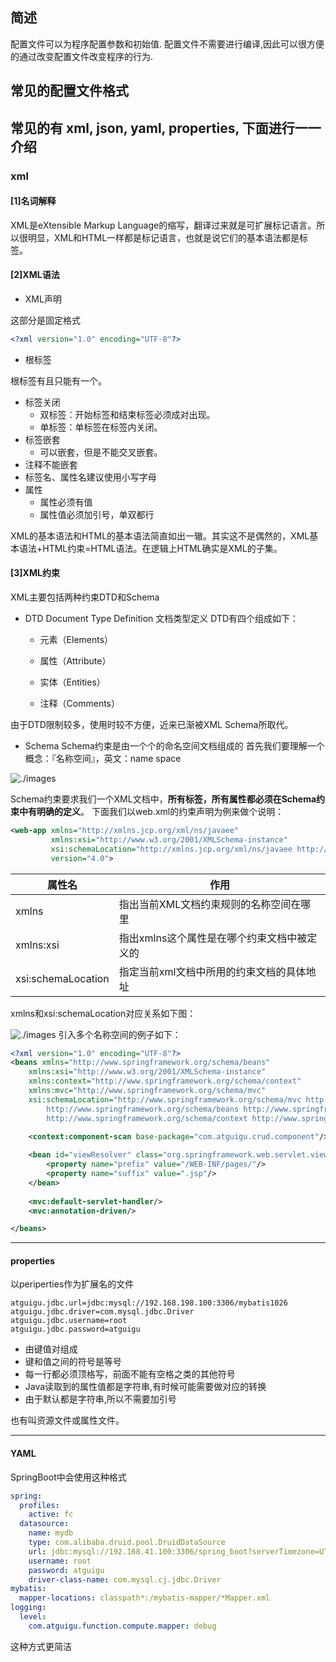 ## 简述
配置文件可以为程序配置参数和初始值.
配置文件不需要进行编译,因此可以很方便的通过改变配置文件改变程序的行为.
## 常见的配置文件格式
常见的有 xml, json, yaml, properties, 下面进行一一介绍
 --- 
### xml
#### [1]名词解释
XML是eXtensible Markup Language的缩写，翻译过来就是可扩展标记语言。所以很明显，XML和HTML一样都是标记语言，也就是说它们的基本语法都是标签。
#### [2]XML语法
-   XML声明

这部分是固定格式

``` xml
<?xml version="1.0" encoding="UTF-8"?>
```

-   根标签

根标签有且只能有一个。

-   标签关闭
    -   双标签：开始标签和结束标签必须成对出现。
    -   单标签：单标签在标签内关闭。
-   标签嵌套
    -   可以嵌套，但是不能交叉嵌套。
-   注释不能嵌套
-   标签名、属性名建议使用小写字母
-   属性
    -   属性必须有值
    -   属性值必须加引号，单双都行

XML的基本语法和HTML的基本语法简直如出一辙。其实这不是偶然的，XML基本语法+HTML约束=HTML语法。在逻辑上HTML确实是XML的子集。
#### [3]XML约束
XML主要包括两种约束DTD和Schema
- DTD
Document Type Definition 文档类型定义
DTD有四个组成如下：

	-   元素（Elements）
    
	-   属性（Attribute）
    
	-   实体（Entities）
    
	-   注释（Comments）
    

由于DTD限制较多，使用时较不方便，近来已渐被XML Schema所取代。
- Schema
Schema约束是由一个个的命名空间文档组成的
首先我们要理解一个概念：『名称空间』，英文：name space

![./images](https://heavy_code_industry.gitee.io/code_heavy_industry/assets/img/img003.5d44a5e4.png)

Schema约束要求我们一个XML文档中，**所有标签，所有属性都必须在Schema约束中有明确的定义**。
下面我们以web.xml的约束声明为例来做个说明：

```xml
<web-app xmlns="http://xmlns.jcp.org/xml/ns/javaee"
         xmlns:xsi="http://www.w3.org/2001/XMLSchema-instance"
         xsi:schemaLocation="http://xmlns.jcp.org/xml/ns/javaee http://xmlns.jcp.org/xml/ns/javaee/web-app_4_0.xsd"
         version="4.0">
```

| 属性名             | 作用                                        |
| ------------------ | ------------------------------------------- |
| xmlns              | 指出当前XML文档约束规则的名称空间在哪里     |
| xmlns:xsi          | 指出xmlns这个属性是在哪个约束文档中被定义的 |
| xsi:schemaLocation | 指定当前xml文档中所用的约束文档的具体地址   |

xmlns和xsi:schemaLocation对应关系如下图：

![./images](https://heavy_code_industry.gitee.io/code_heavy_industry/assets/img/img004.eedbdd3a.png)
引入多个名称空间的例子如下：

```xml
<?xml version="1.0" encoding="UTF-8"?>
<beans xmlns="http://www.springframework.org/schema/beans"
	xmlns:xsi="http://www.w3.org/2001/XMLSchema-instance"
	xmlns:context="http://www.springframework.org/schema/context"
	xmlns:mvc="http://www.springframework.org/schema/mvc"
	xsi:schemaLocation="http://www.springframework.org/schema/mvc http://www.springframework.org/schema/mvc/spring-mvc-4.0.xsd
		http://www.springframework.org/schema/beans http://www.springframework.org/schema/beans/spring-beans.xsd
		http://www.springframework.org/schema/context http://www.springframework.org/schema/context/spring-context-4.0.xsd">

	<context:component-scan base-package="com.atguigu.crud.component"/>
	
	<bean id="viewResolver" class="org.springframework.web.servlet.view.InternalResourceViewResolver">
		<property name="prefix" value="/WEB-INF/pages/"/>
		<property name="suffix" value=".jsp"/>
	</bean>
	
	<mvc:default-servlet-handler/>
	<mvc:annotation-driven/>

</beans>
``` 

 --- 
 #### properties
 以periperties作为扩展名的文件
 ```
atguigu.jdbc.url=jdbc:mysql://192.168.198.100:3306/mybatis1026
atguigu.jdbc.driver=com.mysql.jdbc.Driver
atguigu.jdbc.username=root
atguigu.jdbc.password=atguigu
```

-   由键值对组成
-   键和值之间的符号是等号
-   每一行都必须顶格写，前面不能有空格之类的其他符号
-   Java读取到的属性值都是字符串,有时候可能需要做对应的转换
-   由于默认都是字符串,所以不需要加引号

也有叫资源文件或属性文件。

 --- 
 #### YAML
 SpringBoot中会使用这种格式
```yaml
spring:
  profiles:
    active: fc
  datasource:
    name: mydb
    type: com.alibaba.druid.pool.DruidDataSource
    url: jdbc:mysql://192.168.41.100:3306/spring_boot?serverTimezone=UTC
    username: root
    password: atguigu
    driver-class-name: com.mysql.cj.jdbc.Driver
mybatis:
  mapper-locations: classpath*:/mybatis-mapper/*Mapper.xml
logging:
  level:
    com.atguigu.function.compute.mapper: debug
```
这种方式更简洁